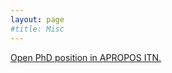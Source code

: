 ```yaml
---
layout: page
#title: Misc
---
```

[Open PhD position in APROPOS ITN.](https://projects.tuni.fi/apropos/recruitment/)
